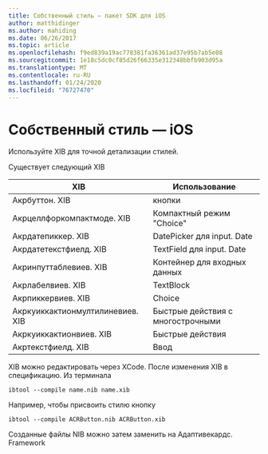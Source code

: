 ```yaml
---
title: Собственный стиль — пакет SDK для iOS
author: matthidinger
ms.author: mahiding
ms.date: 06/26/2017
ms.topic: article
ms.openlocfilehash: f9ed839a19ac778381fa36361ad37e95b7ab5e08
ms.sourcegitcommit: 1e18c5dc0cf85d26f66335e312348bbfb903d95a
ms.translationtype: MT
ms.contentlocale: ru-RU
ms.lasthandoff: 01/24/2020
ms.locfileid: "76727470"
---
```

# <a name="native-styling---ios"></a>Собственный стиль — iOS

Используйте XIB для точной детализации стилей.

Существует следующий XIB

| XIB | Использование |
|---|---|
| Акрбуттон. XIB | кнопки |
| Акрцеллфоркомпактмоде. XIB   | Компактный режим "Choice"|
| Акрдатепиккер. XIB | DatePicker для input. Date |
| Акрдатетекстфиелд. XIB  | TextField для input. Date |
| Акринпуттаблевиев. XIB   | Контейнер для входных данных |
| Акрлабелвиев. XIB  | TextBlock |
| Акрпиккервиев. XIB | Choice |
| Акркуиккактионмултилиневиев. XIB  | Быстрые действия с многострочными |
| Акркуиккактионвиев. XIB | Быстрые действия |
| Акртекстфиелд. XIB | Ввод |

XIB можно редактировать через XCode.
После изменения XIB в спецификацию.
Из терминала
```
ibtool --compile name.nib name.xib 
```

Например, чтобы присвоить стилю кнопку
```
ibtool --compile ACRButton.nib ACRButton.xib 
```

Созданные файлы NIB можно затем заменить на Адаптивекардс. Framework
